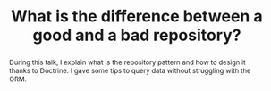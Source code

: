 ---
title: What is the difference between a good and a bad repository?
event_name: Forum PHP 2018 (French)
event_link: https://event.afup.org/forumphp2018
abstract: During this talk, I explain what is the repository pattern and how to design it thanks to Doctrine. I gave some tips to query data without struggling with the ORM.
image: repository-pattern.png
alt: repository pattern
youtube_link: https://www.youtube.com/watch?v=cYFKkhtIr8w
slide_link: https://arnolanglade.gitlab.io/bad-or-good-repository
code_link: https://gitlab.com/arnolanglade/bad-or-good-repository
interview_link: https://event.afup.org/forumphp2018-interview-arnaud-langlade
hide_in_list: no
---